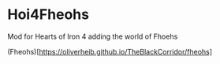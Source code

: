 # Hoi4Fheohs
Mod for Hearts of Iron 4 adding the world of Fhoehs 

(Fheohs)[https://oliverheib.github.io/TheBlackCorridor/fheohs]
